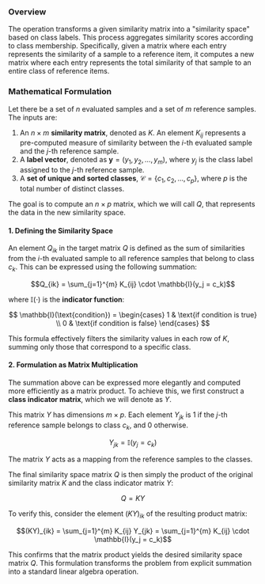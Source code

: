 ### Overview

The operation transforms a given similarity matrix into a "similarity space" based on class labels. This process aggregates similarity scores according to class membership. Specifically, given a matrix where each entry represents the similarity of a sample to a reference item, it computes a new matrix where each entry represents the total similarity of that sample to an entire class of reference items.

### Mathematical Formulation

Let there be a set of $n$ evaluated samples and a set of $m$ reference samples. The inputs are:

1.  An $n \times m$ **similarity matrix**, denoted as $K$. An element $K_{ij}$ represents a pre-computed measure of similarity between the $i$-th evaluated sample and the $j$-th reference sample.
2.  A **label vector**, denoted as $\mathbf{y} = (y_1, y_2, \dots, y_m)$, where $y_j$ is the class label assigned to the $j$-th reference sample.
3.  A **set of unique and sorted classes**, $\mathcal{C} = \{c_1, c_2, \dots, c_p\}$, where $p$ is the total number of distinct classes.

The goal is to compute an $n \times p$ matrix, which we will call $Q$, that represents the data in the new similarity space.

#### 1. Defining the Similarity Space

An element $Q_{ik}$ in the target matrix $Q$ is defined as the sum of similarities from the $i$-th evaluated sample to all reference samples that belong to class $c_k$. This can be expressed using the following summation:

$$Q_{ik} = \sum_{j=1}^{m} K_{ij} \cdot \mathbb{I}(y_j = c_k)$$

where $\mathbb{I}(\cdot)$ is the **indicator function**:

$$
\mathbb{I}(\text{condition}) =
\begin{cases}
1 & \text{if condition is true} \\
0 & \text{if condition is false}
\end{cases}
$$

This formula effectively filters the similarity values in each row of $K$, summing only those that correspond to a specific class.

#### 2. Formulation as Matrix Multiplication

The summation above can be expressed more elegantly and computed more efficiently as a matrix product. To achieve this, we first construct a **class indicator matrix**, which we will denote as $Y$.

This matrix $Y$ has dimensions $m \times p$. Each element $Y_{jk}$ is 1 if the $j$-th reference sample belongs to class $c_k$, and 0 otherwise.

$$Y_{jk} = \mathbb{I}(y_j = c_k)$$

The matrix $Y$ acts as a mapping from the reference samples to the classes.

The final similarity space matrix $Q$ is then simply the product of the original similarity matrix $K$ and the class indicator matrix $Y$:

$$Q = K Y$$

To verify this, consider the element $(KY)_{ik}$ of the resulting product matrix:

$$(KY)_{ik} = \sum_{j=1}^{m} K_{ij} Y_{jk} = \sum_{j=1}^{m} K_{ij} \cdot \mathbb{I}(y_j = c_k)$$

This confirms that the matrix product yields the desired similarity space matrix $Q$. This formulation transforms the problem from explicit summation into a standard linear algebra operation.